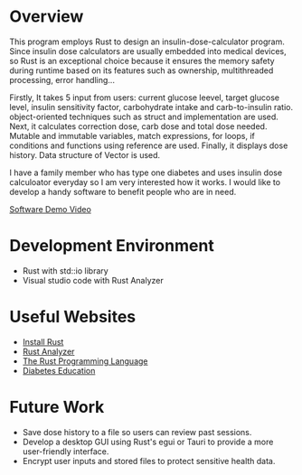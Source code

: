 # Overview


This program employs Rust to design an insulin-dose-calculator program. Since insulin dose calculators are usually embedded into medical devices, so Rust is an exceptional choice because it ensures the memory safety during runtime based on its features such as ownership, multithreaded processing, error handling...

Firstly, It takes 5 input from users: current glucose leevel, target glucose level, insulin sensitivity factor, carbohydrate intake and carb-to-insulin ratio. object-oriented techniques such as struct and implementation are used.  Next, it calculates correction dose, carb dose and total dose needed. Mutable and immutable variables, match expressions, for loops, if conditions and functions using reference are used. Finally, it displays dose history. Data structure of Vector is used. 

I have a family member who has type one diabetes and uses insulin dose calculoator everyday so I am very interested how it works. I would like to develop a handy software to benefit people who are in need. 

[Software Demo Video](https://youtu.be/gMppzaAV3Ac)

# Development Environment

- Rust with std::io library 
- Visual studio code with Rust Analyzer

# Useful Websites


- [Install Rust](https://www.rust-lang.org/tools/install)
- [Rust Analyzer](https://marketplace.visualstudio.com/items?itemName=rust-lang.rust-analyzer)
- [The Rust Programming Language](https://doc.rust-lang.org/book/index.html)
- [Diabetes Education](https://diabetes.org/tools-resources/tests-calculators)

# Future Work

- Save dose history to a file so users can review past sessions.
- Develop a desktop GUI using Rust's egui or Tauri to provide a more user-friendly interface.
- Encrypt user inputs and stored files to protect sensitive health data.

